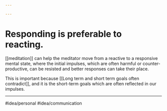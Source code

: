 ```yaml
---

---
```

# Responding is preferable to reacting. 
[[meditation]] can help the meditator move from a reactive to a responsive mental state, where the initial impulses, which are often harmful or counter-productive, can be resisted and better responses can take their place. 

This is important because [[Long term and short term goals often contradict]], and it is the short-term goals which are often reflected in our impulses. 

---
#idea/personal 
#idea/communication 

